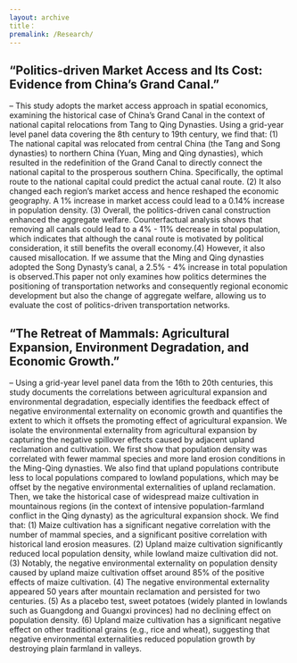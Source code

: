 ```yaml
---
layout: archive
title：  
premalink: /Research/
---
```


## **“Politics-driven Market Access and Its Cost: Evidence from China’s Grand Canal.”** 
– This study adopts the market access approach in spatial economics, examining the historical case of China’s Grand Canal in the context of national capital relocations from Tang to Qing Dynasties. Using a grid-year level panel data covering the 8th century to 19th century, we find that: (1) The national capital was relocated from central China (the Tang and Song dynasties) to northern China (Yuan, Ming and Qing dynasties), which resulted in the redefinition of the Grand Canal to directly connect the national capital to the prosperous southern China. Specifically, the optimal route to the national capital could predict the actual canal route. (2) It also changed each region’s market access and hence reshaped the economic geography. A 1% increase in market access could lead to a 0.14% increase in population density. (3) Overall, the politics-driven canal construction enhanced the aggregate welfare. Counterfactual analysis shows that removing all canals could lead to a 4% - 11% decrease in total population, which indicates that although the canal route is motivated by political consideration, it still benefits the overall economy.(4) However, it also caused misallocation. If we assume that the Ming and Qing dynasties adopted the Song Dynasty’s canal, a 2.5% - 4% increase in total population is observed.This paper not only examines how politics determines the positioning of transportation networks and consequently regional economic development but also the change of aggregate welfare, allowing us to evaluate the cost of politics-driven transportation networks.


## **“The Retreat of Mammals: Agricultural Expansion, Environment Degradation, and Economic Growth.”** 

– Using a grid-year level panel data from the 16th to 20th centuries, this study documents the correlations between agricultural expansion and environmental degradation, especially identifies the feedback effect of negative environmental externality on economic growth and quantifies the extent to which it offsets the promoting effect of agricultural expansion. We isolate the environmental externality from agricultural expansion by capturing the negative spillover effects caused by adjacent upland reclamation and cultivation. We first show that population density was correlated with fewer mammal species and more land erosion conditions in the Ming-Qing dynasties. We also find that upland populations contribute less to local populations compared to lowland populations, which may be offset by the negative environmental externalities of upland reclamation. 
Then, we take the historical case of widespread maize cultivation in mountainous regions (in the context of intensive population-farmland conflict in the Qing dynasty) as the agricultural expansion shock. We find that: (1) Maize cultivation has a significant negative correlation with the number of mammal species, and a significant positive correlation with historical land erosion measures. (2) Upland maize cultivation significantly reduced local population density, while lowland maize cultivation did not. (3) Notably, the negative environmental externality on population density caused by upland maize cultivation offset around 85% of the positive effects of maize cultivation. (4) The negative environmental externality appeared 50 years after mountain reclamation and persisted for two centuries. (5) As a placebo test, sweet potatoes (widely planted in lowlands such as Guangdong and Guangxi provinces) had no declining effect on population density. (6) Upland maize cultivation has a significant negative effect on other traditional grains (e.g., rice and wheat), suggesting that negative environmental externalities reduced population growth by destroying plain farmland in valleys.
